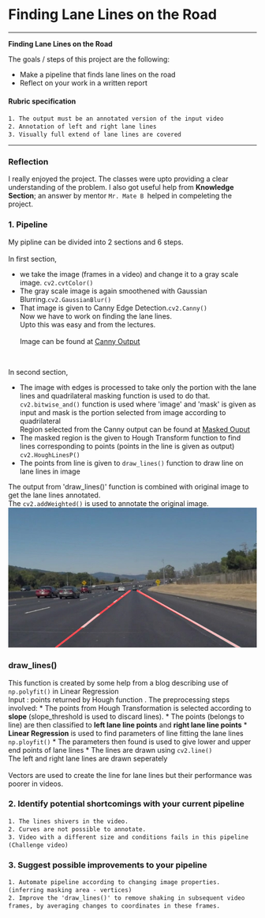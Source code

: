 
# **Finding Lane Lines on the Road** 


---

**Finding Lane Lines on the Road**

The goals / steps of this project are the following:
* Make a pipeline that finds lane lines on the road
* Reflect on your work in a written report

#### Rubric specification
    1. The output must be an annotated version of the input video
    2. Annotation of left and right lane lines
    3. Visually full extend of lane lines are covered
    

[//]: # (Image References)

[image3]: ./test_images/solidWhiteCurveout.jpg
---

### Reflection

I really enjoyed the project. The classes were upto providing a clear understanding of the problem. I also got useful help from **Knowledge Section**; an answer by mentor ```Mr. Mate B ```helped in compeleting the project.

### 1. Pipeline

My pipline can be divided into 2 sections and 6 steps.<br><br>
In first section,<br>
   * we take the image (frames in a video) and change it to a gray scale image. ```cv2.cvtColor()```<br>
   * The gray scale image is again smoothened with Gaussian Blurring.```cv2.GaussianBlur()```<br>
   * That image is given to Canny Edge Detection.```cv2.Canny()```<br>
   Now we have to work on finding the lane lines.<br>
   Upto this was easy and from the lectures.<br><br>
   Image can be found at [Canny Output](./test_images/out1.jpg)<br>
   <br>

In second section, <br>
   * The image with edges is processed to take only the portion with the lane lines and quadrilateral masking function is used to do that.<br>```cv2.bitwise_and()``` function is used where 'image' and 'mask' is given as input and mask is the portion selected from image according to quadrilateral<br>
    Region selected from the Canny output can be found at [Masked Ouput](./test_images/out2.jpg)<br>
   * The masked region is the given to Hough Transform function to find lines corresponding to points (points in the line is given as output) ```cv2.HoughLinesP()```<br>
   * The points from line is given to ```draw_lines()``` function to draw line on lane lines in image<br>
    
 The output from 'draw_lines()' function is combined with original image to get the lane lines annotated. <br>
 The ```cv2.addWeighted()``` is used to annotate the original image.
    ![alt text][image3]
    
  ### draw_lines()
  
  This function is created by some help from a blog describing use of ```np.polyfit()``` in Linear Regression<br>
  Input : points returned by Hough function . The preprocessing steps involved:
      * The points from Hough Transformation is selected according to **slope** 
         (slope_threshold is used to discard lines).
      * The points (belongs to line) are then classified to **left lane line points** and **right lane line points**
      * **Linear Regression** is used to find parameters of line fitting the lane lines ```np.ployfit()```
      * The parameters then found is used to give lower and upper end points of lane lines
      * The lines are drawn using ```cv2.line()```<br>
    The left and right lane lines are drawn seperately<br>
    <br>
    Vectors are used to create the line for lane lines but their performance was poorer in videos.<br>

### 2. Identify potential shortcomings with your current pipeline
    
    1. The lines shivers in the video.
    2. Curves are not possible to annotate. 
    3. Video with a different size and conditions fails in this pipeline (Challenge video)
    

### 3. Suggest possible improvements to your pipeline

    1. Automate pipeline according to changing image properties. (inferring masking area - vertices) 
    2. Improve the 'draw_lines()' to remove shaking in subsequent video frames, by averaging changes to coordinates in these frames.
       
    
